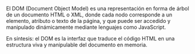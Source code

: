 El DOM (Document Object Model) es una representación en forma de árbol de un documento HTML o XML, donde cada nodo corresponde a un elemento, atributo o texto de la página, y que puede ser accedido y manipulado dinámicamente mediante lenguajes como JavaScript.

En síntesis: el DOM es la interfaz que traduce el código HTML en una estructura viva y manipulable del documento en memoria.

